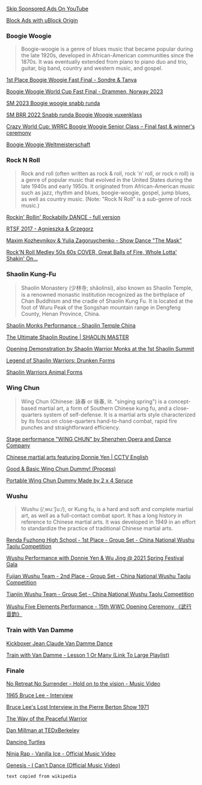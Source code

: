 [Skip Sponsored Ads On YouTube](https://www.youtube.com/watch?v=rv-r852OXck "Play Video")

[Block Ads with uBlock Origin](https://www.youtube.com/watch?v=TUWMaK5xvX4 "Play Video")

### Boogie Woogie

> Boogie-woogie is a genre of blues music that became popular during the late 1920s, developed in African-American communities since the 1870s. It was eventually extended from piano to piano duo and trio, guitar, big band, country and western music, and gospel.

[1st Place Boogie Woogie Fast Final - Sondre & Tanya](https://www.youtube.com/watch?v=LCRbTnceHcM "Play Video")

[Boogie Woogie World Cup Fast Final - Drammen, Norway 2023](https://www.youtube.com/watch?v=BvKiwRs-INU "Play Video")

[SM 2023 Boogie woogie snabb runda](https://www.youtube.com/watch?v=mIBjWL770Eo "Play Video")

[SM BRR 2022 Snabb runda Boogie Woogie vuxenklass](https://www.youtube.com/watch?v=0T6zy2TccWg "Play Video")

[Crazy World Cup: WRRC Boogie Woogie Senior Class – Final fast & winner's ceremony](https://www.youtube.com/watch?v=QXRZUqCGad8 "Play Video")

[Boogie Woogie Weltmeisterschaft](https://www.youtube.com/watch?v=_fKwuKY8V6Y "Play Video")

### Rock N Roll

> Rock and roll (often written as rock & roll, rock 'n' roll, or rock n roll) is a genre of popular music that evolved in the United States during the late 1940s and early 1950s. It originated from African-American music such as jazz, rhythm and blues, boogie-woogie, gospel, jump blues, as well as country music. (Note: "Rock N Roll" is a sub-genre of rock music.)

[Rockin' Rollin' Rockabilly DANCE - full version](https://www.youtube.com/watch?v=q4M348VHFos "Play Video")

[RTSF 2017 - Agnieszka & Grzegorz](https://www.youtube.com/watch?v=VcsI84aINjE "Play Video")

[Maxim Kozhevnikov & Yulia Zagoruychenko - Show Dance "The Mask"](https://www.youtube.com/watch?v=It1zwilUSho&t=95s "Play Video")

[Rock'N Roll Medley 50s 60s COVER, Great Balls of Fire, Whole Lotta' Shakin' On...](https://www.youtube.com/watch?v=5SIeJ5PZQSw "Play Video")

### Shaolin Kung-Fu

> Shaolin Monastery (少林寺; shǎolínsì), also known as Shaolin Temple, is a renowned monastic institution recognized as the birthplace of Chan Buddhism and the cradle of Shaolin Kung Fu. It is located at the foot of Wuru Peak of the Songshan mountain range in Dengfeng County, Henan Province, China.

[Shaolin Monks Performance - Shaolin Temple China](https://www.youtube.com/watch?v=3hMHxi05o3Q "Play Video")

[The Ultimate Shaolin Routine | SHAOLIN MASTER](https://www.youtube.com/watch?v=KZo24VBqzHI "Play Video")

[Opening Demonstration by Shaolin Warrior Monks at the 1st Shaolin Summit](https://www.youtube.com/watch?v=VKqu0bYNGbE "Play Video")

[Legend of Shaolin Warriors: Drunken Forms](https://www.youtube.com/watch?v=3CuGToPv9BU "Play Video")

[Shaolin Warriors Animal Forms](https://www.youtube.com/watch?v=iSTCWH_4KCQ "Play Video")

### Wing Chun

> Wing Chun (Chinese: 詠春 or 咏春, lit. "singing spring") is a concept-based martial art, a form of Southern Chinese kung fu, and a close-quarters system of self-defense. It is a martial arts style characterized by its focus on close-quarters hand-to-hand combat, rapid fire punches and straightforward efficiency.

[Stage performance "WING CHUN" by Shenzhen Opera and Dance Company](https://www.youtube.com/watch?v=eSEYIk4Z2jc "Play Video")

[Chinese martial arts featuring Donnie Yen | CCTV English](https://www.youtube.com/watch?v=6494gfCK5U0 "Play Video")

[Good & Basic Wing Chun Dummy! (Process)](https://www.youtube.com/watch?v=9FGyB7HKh_s "Play Video")

[Portable Wing Chun Dummy Made by 2 x 4 Spruce](https://www.youtube.com/watch?v=iG3lBBzPbxk "Play Video")

### Wushu

> Wushu (/ˌwuːˈʃuː/), or Kung fu, is a hard and soft and complete martial art, as well as a full-contact combat sport. It has a long history in reference to Chinese martial arts. It was developed in 1949 in an effort to standardize the practice of traditional Chinese martial arts.

[Renda Fuzhong High School - 1st Place - Group Set - China National Wushu Taolu Competition](https://www.youtube.com/watch?v=sUTuM4w5QsA "Play Video")

[Wushu Performance with Donnie Yen & Wu Jing @ 2021 Spring Festival Gala](https://www.youtube.com/watch?v=7_zKgY-II9Q "Play Video")

[Fujian Wushu Team - 2nd Place - Group Set - China National Wushu Taolu Competition](https://www.youtube.com/watch?v=FI3Q8eoYmHA "Play Video")

[Tianjin Wushu Team - Group Set - China National Wushu Taolu Competition](https://www.youtube.com/watch?v=ELDOgGMbItc "Play Video")

[Wushu Five Elements Performance - 15th WWC Opening Ceremony 《武行 音韵》](https://www.youtube.com/watch?v=hwX9kzr2D1g "Play Video")

### Train with Van Damme

[Kickboxer Jean Claude Van Damme Dance](https://www.youtube.com/watch?v=CE8XKeN0zk4 "Play Video")

[Train with Van Damme - Lesson 1 Or Many (Link To Large Playlist)](https://www.youtube.com/watch?v=hUxnLn624C8&list=PL3vSFI-d4Fctp7WT9lIrgCjWZU3S35a0p&index=1&pp=iAQB "Play Video")

### Finale

[No Retreat,No Surrender - Hold on to the vision - Music Video](https://www.youtube.com/watch?v=rcThFswcLB0 "Play Video")

[1965 Bruce Lee - Interview](https://www.youtube.com/watch?v=Jv0qjWsXgP8 "Play Video")

[Bruce Lee's Lost Interview in the Pierre Berton Show 1971](https://www.youtube.com/watch?v=fEDfznOP820 "Play Video")

[The Way of the Peaceful Warrior](https://www.youtube.com/watch?v=tO5SK-sVNu4 "Play Video")

[Dan Millman at TEDxBerkeley](https://www.youtube.com/watch?v=MDL85fzdc1g "Play Video")

[Dancing Turtles](https://www.youtube.com/watch?v=Bx6_xmu2XgY&t=12 "Play Video")

[Ninja Rap - Vanilla Ice - Official Music Video](https://www.youtube.com/watch?v=xOV6H4NcGEs "Play Video")

[Genesis - I Can't Dance (Official Music Video)](https://www.youtube.com/watch?v=hGI2d31M7Ns "Play Video")

```text copied from wikipedia```
